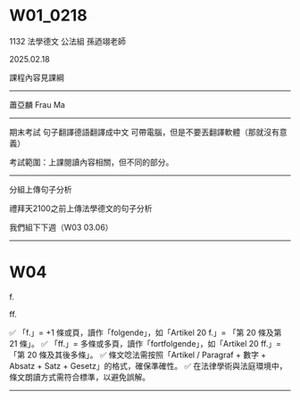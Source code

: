 
# W01_0218


1132 法學德文 公法組 孫迺翊老師

2025.02.18

課程內容見課綱


---

蕭亞麟 Frau Ma

---


期末考試 句子翻譯德語翻譯成中文 可帶電腦，但是不要丟翻譯軟體（那就沒有意義）

考試範圍：上課閱讀內容相關，但不同的部分。



***

分組上傳句子分析

禮拜天2100之前上傳法學德文的句子分析


我們組下下週（W03 03.06）




***


# W04


f.

ff.



✅ 「f.」= +1 條或頁，讀作「folgende」，如「Artikel 20 f.」= 「第 20 條及第 21 條」。
✅ 「ff.」= 多條或多頁，讀作「fortfolgende」，如「Artikel 20 ff.」= 「第 20 條及其後多條」。
✅ 條文唸法需按照「Artikel / Paragraf + 數字 + Absatz + Satz + Gesetz」的格式，確保準確性。
✅ 在法律學術與法庭環境中，條文朗讀方式需符合標準，以避免誤解。


***
